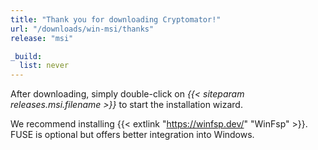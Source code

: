 ```yaml
---
title: "Thank you for downloading Cryptomator!"
url: "/downloads/win-msi/thanks"
release: "msi"

_build:
  list: never
---
```


After downloading, simply double-click on _{{< siteparam releases.msi.filename >}}_ to start the installation wizard.

We recommend installing {{< extlink "https://winfsp.dev/" "WinFsp" >}}. FUSE is optional but offers better integration into Windows.
